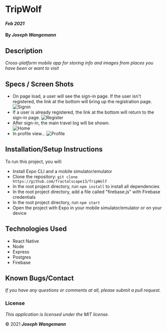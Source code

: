 # TripWolf

#### _Feb 2021_
#### By _**Joseph Wangemann**_

## Description
_Cross-platform mobile app for storing info and images from places you have been or want to visit_

## Specs / Screen Shots
* On page load, a user will see the sign-in page.  If the user isn't registered, the link at the bottom will bring up the registration page.
![Signin](./src/assets/loginview.png?raw=true "Sign in view")
* If a user is already registered, the link at the bottom will return to the sign-in page.
![Register](./src/assets/registerview.png?raw=true "Register view")
* After sign-in, the main travel log will be shown.  
![Home](./src/assets/mainview.png?raw=true "Main splash screen")
* In profile view...
![Profile](./src/assets/accountview.png?raw=true "Account view")

## Installation/Setup Instructions
To run this project, you will:
  * Install Expo CLI and a mobile simulator/emulator
  * Clone the repository: `git clone https://github.com/fractalscape13/TripWolf`
  * In the root project directory, run `npm install` to install all dependencies 
  * In the root project directory, add a file called "firebase.js" with Firebase credentials
  * In the root project directory, run `npm start` 
  * Open the project with Expo in your mobile simulator/emulator or on your device

## Technologies Used
* React Native
* Node
* Express
* Postgres
* Firebase

## Known Bugs/Contact

_If you have any questions or comments at all, please submit a pull request._

### License

*This application is licensed under the MIT license.*

&copy; 2021 **_Joseph Wangemann_**
